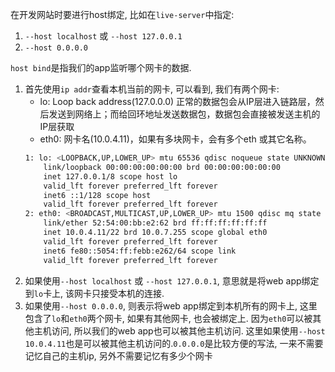 在开发网站时要进行host绑定, 比如在`live-server`中指定:
1. `--host localhost` 或 `--host 127.0.0.1`
2. `--host 0.0.0.0`

`host bind`是指我们的app监听哪个网卡的数据.

1. 首先使用`ip addr`查看本机当前的网卡, 可以看到, 我们有两个网卡:
    - lo: Loop back address(127.0.0.0)
      正常的数据包会从IP层进入链路层，然后发送到网络上；而给回环地址发送数据包，数据包会直接被发送主机的IP层获取
    - eth0: 网卡名(10.0.4.11)，如果有多块网卡，会有多个eth 或其它名称。
    ```sh
    1: lo: <LOOPBACK,UP,LOWER_UP> mtu 65536 qdisc noqueue state UNKNOWN group default qlen 1000
        link/loopback 00:00:00:00:00:00 brd 00:00:00:00:00:00
        inet 127.0.0.1/8 scope host lo
        valid_lft forever preferred_lft forever
        inet6 ::1/128 scope host 
        valid_lft forever preferred_lft forever
    2: eth0: <BROADCAST,MULTICAST,UP,LOWER_UP> mtu 1500 qdisc mq state UP group default qlen 1000
        link/ether 52:54:00:bb:e2:62 brd ff:ff:ff:ff:ff:ff
        inet 10.0.4.11/22 brd 10.0.7.255 scope global eth0
        valid_lft forever preferred_lft forever
        inet6 fe80::5054:ff:febb:e262/64 scope link 
        valid_lft forever preferred_lft forever
    ```
2. 如果使用`--host localhost` 或 `--host 127.0.0.1`, 意思就是将web app绑定到`lo`卡上, 该网卡只接受本机的连接.
3. 如果使用`--host 0.0.0.0`, 则表示将web app绑定到本机所有的网卡上, 这里包含了`lo`和`eth0`两个网卡, 如果有其他网卡, 也会被绑定上. 因为`eth0`可以被其他主机访问, 所以我们的web app也可以被其他主机访问.
    这里如果使用`--host 10.0.4.11`也是可以被其他主机访问的.`0.0.0.0`是比较方便的写法, 一来不需要记忆自己的主机ip, 另外不需要记忆有多少个网卡




